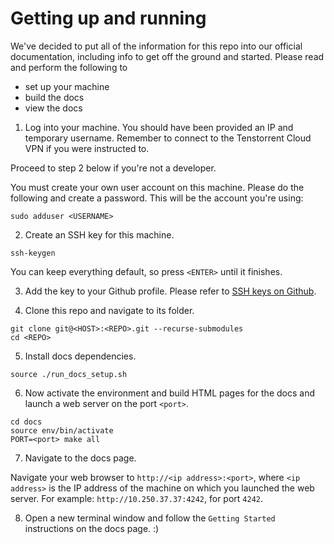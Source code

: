 # Getting up and running

We've decided to put all of the information for this repo into our official
documentation, including info to get off the ground and started. Please read
and perform the following to

- set up your machine
- build the docs
- view the docs

1. Log into your machine. You should have been provided an IP and temporary
username. Remember to connect to the Tenstorrent Cloud VPN if you were
instructed to.

Proceed to step 2 below if you're not a developer.

You must create your own user account on this machine. Please do the following
and create a password. This will be the account you're using:

```
sudo adduser <USERNAME>
```

2. Create an SSH key for this machine.

```
ssh-keygen
```

You can keep everything default, so press `<ENTER>` until it finishes.

3. Add the key to your Github profile. Please refer to [SSH keys on
   Github](https://docs.github.com/en/authentication/connecting-to-github-with-ssh/adding-a-new-ssh-key-to-your-github-account).

4. Clone this repo and navigate to its folder.
```
git clone git@<HOST>:<REPO>.git --recurse-submodules
cd <REPO>
```

5. Install docs dependencies.
```
source ./run_docs_setup.sh
```

6. Now activate the environment and build HTML pages for the docs and launch a
   web server on the port `<port>`.

```
cd docs
source env/bin/activate
PORT=<port> make all
```

7. Navigate to the docs page.

Navigate your web browser to `http://<ip address>:<port>`, where `<ip address>`
is the IP address of the machine on which you launched the web server. For
example: `http://10.250.37.37:4242`, for port ``4242``.

8. Open a new terminal window and follow the `Getting Started` instructions on
   the docs page. :)
